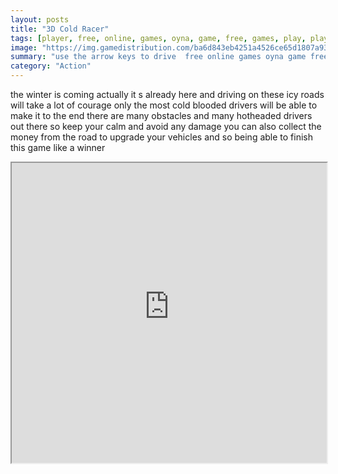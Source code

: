 ```yaml
---
layout: posts
title: "3D Cold Racer"
tags: [player, free, online, games, oyna, game, free, games, play, play, games]
image: "https://img.gamedistribution.com/ba6d843eb4251a4526ce65d1807a9309.jpg"
summary: "use the arrow keys to drive  free online games oyna game free games play play games"
category: "Action"
---
```


the winter is coming actually it s already here and driving on these icy roads will take a lot of courage only the most cold blooded drivers will be able to make it to the end there are many obstacles and many hotheaded drivers out there so keep your calm and avoid any damage you can also collect the money from the road to upgrade your vehicles and so being able to finish this game like a winner

<iframe width="100%" height="480px;" src="https://flash.gamedistribution.com?game=ba6d843eb4251a4526ce65d1807a9309"></iframe>